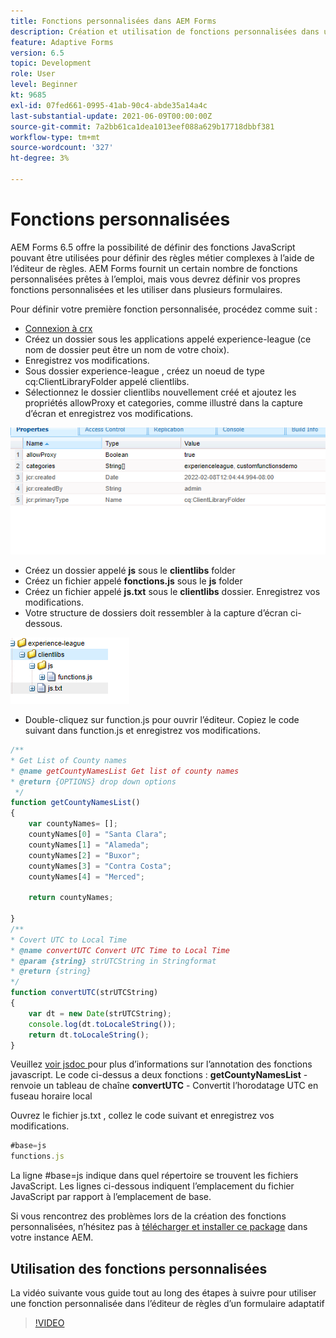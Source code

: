 ```yaml
---
title: Fonctions personnalisées dans AEM Forms
description: Création et utilisation de fonctions personnalisées dans un formulaire adaptatif
feature: Adaptive Forms
version: 6.5
topic: Development
role: User
level: Beginner
kt: 9685
exl-id: 07fed661-0995-41ab-90c4-abde35a14a4c
last-substantial-update: 2021-06-09T00:00:00Z
source-git-commit: 7a2bb61ca1dea1013eef088a629b17718dbbf381
workflow-type: tm+mt
source-wordcount: '327'
ht-degree: 3%

---
```


# Fonctions personnalisées

AEM Forms 6.5 offre la possibilité de définir des fonctions JavaScript pouvant être utilisées pour définir des règles métier complexes à l’aide de l’éditeur de règles.
AEM Forms fournit un certain nombre de fonctions personnalisées prêtes à l’emploi, mais vous devrez définir vos propres fonctions personnalisées et les utiliser dans plusieurs formulaires.

Pour définir votre première fonction personnalisée, procédez comme suit :
* [Connexion à crx](http://localhost:4502/crx/de/index.jsp#/apps/experience-league/clientlibs)
* Créez un dossier sous les applications appelé experience-league (ce nom de dossier peut être un nom de votre choix).
* Enregistrez vos modifications.
* Sous dossier experience-league , créez un noeud de type cq:ClientLibraryFolder appelé clientlibs.
* Sélectionnez le dossier clientlibs nouvellement créé et ajoutez les propriétés allowProxy et categories, comme illustré dans la capture d’écran et enregistrez vos modifications.

![client-lib](assets/custom-functions.png)
* Créez un dossier appelé **js** sous le **clientlibs** folder
* Créez un fichier appelé **fonctions.js** sous le **js** folder
* Créez un fichier appelé **js.txt** sous le **clientlibs** dossier. Enregistrez vos modifications.
* Votre structure de dossiers doit ressembler à la capture d’écran ci-dessous.

![Éditeur de règles](assets/folder-structure.png)

* Double-cliquez sur function.js pour ouvrir l’éditeur.
Copiez le code suivant dans function.js et enregistrez vos modifications.

```javascript
/**
* Get List of County names
* @name getCountyNamesList Get list of county names
* @return {OPTIONS} drop down options 
 */
function getCountyNamesList()
{
    var countyNames= [];
    countyNames[0] = "Santa Clara";
    countyNames[1] = "Alameda";
    countyNames[2] = "Buxor";
    countyNames[3] = "Contra Costa";
    countyNames[4] = "Merced";

    return countyNames;

}
/**
* Covert UTC to Local Time
* @name convertUTC Convert UTC Time to Local Time
* @param {string} strUTCString in Stringformat
* @return {string}
*/
function convertUTC(strUTCString)
{
    var dt = new Date(strUTCString);
    console.log(dt.toLocaleString());
    return dt.toLocaleString();
}
```

Veuillez [voir jsdoc ](https://jsdoc.app/index.html)pour plus d’informations sur l’annotation des fonctions javascript.
Le code ci-dessus a deux fonctions :
**getCountyNamesList** - renvoie un tableau de chaîne
**convertUTC** - Convertit l’horodatage UTC en fuseau horaire local

Ouvrez le fichier js.txt , collez le code suivant et enregistrez vos modifications.

```javascript
#base=js
functions.js
```

La ligne #base=js indique dans quel répertoire se trouvent les fichiers JavaScript.
Les lignes ci-dessous indiquent l’emplacement du fichier JavaScript par rapport à l’emplacement de base.

Si vous rencontrez des problèmes lors de la création des fonctions personnalisées, n’hésitez pas à [télécharger et installer ce package](assets/custom-functions.zip) dans votre instance AEM.

## Utilisation des fonctions personnalisées

La vidéo suivante vous guide tout au long des étapes à suivre pour utiliser une fonction personnalisée dans l’éditeur de règles d’un formulaire adaptatif
>[!VIDEO](https://video.tv.adobe.com/v/340305?quality=9&learn=on)
